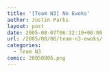 ```yaml
---
title: '[Team N3] No Ewoks'
author: Justin Parks
layout: post
date: 2005-08-07T06:32:19+00:00
url: /2005/08/06/team-n3-ewoks/
categories:
  - Team N3
comic: 20050806.png
---
```

